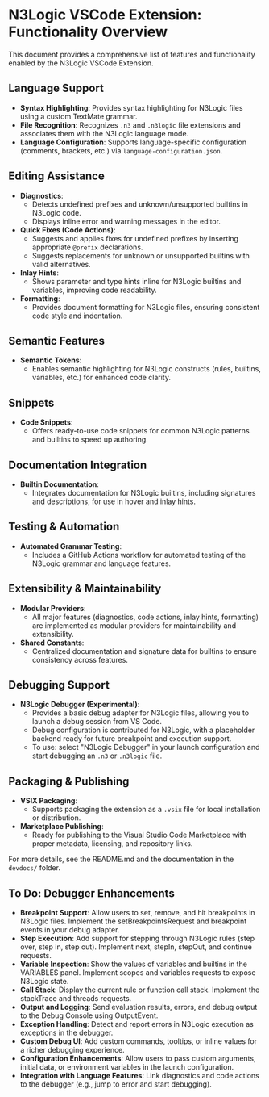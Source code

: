 # N3Logic VSCode Extension: Functionality Overview

This document provides a comprehensive list of features and functionality enabled by the N3Logic VSCode Extension.

## Language Support
- **Syntax Highlighting**: Provides syntax highlighting for N3Logic files using a custom TextMate grammar.
- **File Recognition**: Recognizes `.n3` and `.n3logic` file extensions and associates them with the N3Logic language mode.
- **Language Configuration**: Supports language-specific configuration (comments, brackets, etc.) via `language-configuration.json`.

## Editing Assistance
- **Diagnostics**: 
  - Detects undefined prefixes and unknown/unsupported builtins in N3Logic code.
  - Displays inline error and warning messages in the editor.
- **Quick Fixes (Code Actions)**:
  - Suggests and applies fixes for undefined prefixes by inserting appropriate `@prefix` declarations.
  - Suggests replacements for unknown or unsupported builtins with valid alternatives.
- **Inlay Hints**:
  - Shows parameter and type hints inline for N3Logic builtins and variables, improving code readability.
- **Formatting**:
  - Provides document formatting for N3Logic files, ensuring consistent code style and indentation.

## Semantic Features
- **Semantic Tokens**:
  - Enables semantic highlighting for N3Logic constructs (rules, builtins, variables, etc.) for enhanced code clarity.

## Snippets
- **Code Snippets**:
  - Offers ready-to-use code snippets for common N3Logic patterns and builtins to speed up authoring.

## Documentation Integration
- **Builtin Documentation**:
  - Integrates documentation for N3Logic builtins, including signatures and descriptions, for use in hover and inlay hints.

## Testing & Automation
- **Automated Grammar Testing**:
  - Includes a GitHub Actions workflow for automated testing of the N3Logic grammar and language features.

## Extensibility & Maintainability
- **Modular Providers**:
  - All major features (diagnostics, code actions, inlay hints, formatting) are implemented as modular providers for maintainability and extensibility.
- **Shared Constants**:
  - Centralized documentation and signature data for builtins to ensure consistency across features.

## Debugging Support
- **N3Logic Debugger (Experimental)**:
  - Provides a basic debug adapter for N3Logic files, allowing you to launch a debug session from VS Code.
  - Debug configuration is contributed for N3Logic, with a placeholder backend ready for future breakpoint and execution support.
  - To use: select "N3Logic Debugger" in your launch configuration and start debugging an `.n3` or `.n3logic` file.

## Packaging & Publishing
- **VSIX Packaging**:
  - Supports packaging the extension as a `.vsix` file for local installation or distribution.
- **Marketplace Publishing**:
  - Ready for publishing to the Visual Studio Code Marketplace with proper metadata, licensing, and repository links.

For more details, see the README.md and the documentation in the `devdocs/` folder.


## To Do: Debugger Enhancements

- **Breakpoint Support**: Allow users to set, remove, and hit breakpoints in N3Logic files. Implement the setBreakpointsRequest and breakpoint events in your debug adapter.
- **Step Execution**: Add support for stepping through N3Logic rules (step over, step in, step out). Implement next, stepIn, stepOut, and continue requests.
- **Variable Inspection**: Show the values of variables and builtins in the VARIABLES panel. Implement scopes and variables requests to expose N3Logic state.
- **Call Stack**: Display the current rule or function call stack. Implement the stackTrace and threads requests.
- **Output and Logging**: Send evaluation results, errors, and debug output to the Debug Console using OutputEvent.
- **Exception Handling**: Detect and report errors in N3Logic execution as exceptions in the debugger.
- **Custom Debug UI**: Add custom commands, tooltips, or inline values for a richer debugging experience.
- **Configuration Enhancements**: Allow users to pass custom arguments, initial data, or environment variables in the launch configuration.
- **Integration with Language Features**: Link diagnostics and code actions to the debugger (e.g., jump to error and start debugging).
